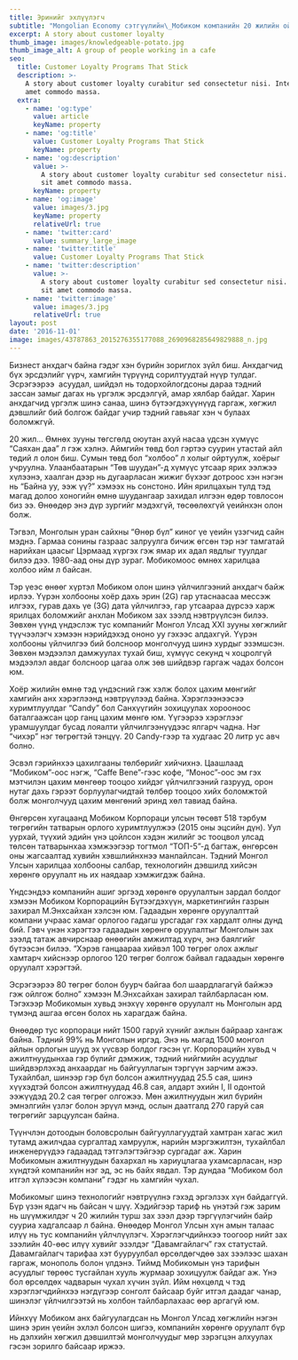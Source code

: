 ```yaml
---
title: Эринийг эхлүүлэгч
subtitle: "Mongolian Economy сэтгүүлийн\_Мобиком компанийн 20 жилийн ойд зориулсан тусгай дугаарт хэвлэгдсан нийтлэл"
excerpt: A story about customer loyalty
thumb_image: images/knowledgeable-potato.jpg
thumb_image_alt: A group of people working in a cafe
seo:
  title: Customer Loyalty Programs That Stick
  description: >-
    A story about customer loyalty curabitur sed consectetur nisi. Integer sit
    amet commodo massa.
  extra:
    - name: 'og:type'
      value: article
      keyName: property
    - name: 'og:title'
      value: Customer Loyalty Programs That Stick
      keyName: property
    - name: 'og:description'
      value: >-
        A story about customer loyalty curabitur sed consectetur nisi. Integer
        sit amet commodo massa.
      keyName: property
    - name: 'og:image'
      value: images/3.jpg
      keyName: property
      relativeUrl: true
    - name: 'twitter:card'
      value: summary_large_image
    - name: 'twitter:title'
      value: Customer Loyalty Programs That Stick
    - name: 'twitter:description'
      value: >-
        A story about customer loyalty curabitur sed consectetur nisi. Integer
        sit amet commodo massa.
    - name: 'twitter:image'
      value: images/3.jpg
      relativeUrl: true
layout: post
date: '2016-11-01'
image: images/43787863_2015276355177088_2690968285649829888_n.jpg
---
```

Бизнест анхдагч байна гэдэг хэн бүрийн зориглох зүйл биш. Анхдагчид бүх эрсдэлийг үүрч, хамгийн түрүүнд сорилтуудтай нүүр тулдаг. Эсрэгээрээ  асуудал, шийдэл нь тодорхойлогдсоны дараа тэдний зассан замыг дагах нь үргэлж эрсдэлгүй, амар хялбар байдаг. Харин анхдагчид үргэлж шинэ санаа, шинэ бүтээгдэхүүнүүд гаргаж, хөгжил дэвшлийг бий болгож байдаг учир тэдний гавьяаг хэн ч булаах
боломжгүй.  

20 жил... Өмнөх зууны төгсгөлд оюутан ахуй насаа үдсэн хүмүүс “Саяхан даа” л гэж хэлнэ. Аймгийн төвд бол гэртээ суурин утастай айл
төдий л олон биш. Сумын төвд бол “холбоо” л холыг ойртуулж, хоёрыг учруулна. Улаанбаатарын “Төв шуудан”-д хүмүүс утсаар ярих ээлжээ хүлээнэ, хаалган дээр нь дугаарласан жижиг бүхээг дотроос хэн нэгэн нь “Байна уу, ээж үү?” хэмээх нь сонстоно. Ийн ярилцахын тулд тэд магад долоо хоногийн өмнө шуудангаар захидал илгээн өдөр товлосон биз ээ. Өнөөдөр энэ дүр зургийг мэдэхгүй, төсөөлөхгүй үеийнхэн олон болж. 

Тэгвэл, Монголын уран сайхны “Өнөр бүл” киног үе үеийн үзэгчид сайн мэднэ. Гармаа сонины газраас залруулга бичиж өгсөн тэр нэг тамгатай нарийхан цаасыг Цэрмаад хүргэх гэж ямар их адал явдлыг туулдаг билээ дээ. 1980-аад оны дүр зураг. Мобикомоос өмнөх харилцаа холбоо ийм л байсан. 

Тэр үеэс өнөөг хүртэл Мобиком олон шинэ үйлчилгээний анхдагч байж ирлээ. Үүрэн холбооны хоёр дахь эрин (2G) гар утаснаасаа мессэж илгээх, гурав дахь үе (3G) дата үйлчилгээ, гар утсаараа дүрсээ харж ярилцах боломжийг анхлан Мобиком зах зээлд нэвтрүүлсэн билээ. Зөвхөн үүнд үндэслэж тус компанийг Монгол Улсад XXI зууны хөгжлийг түүчээлэгч хэмээн нэрийдэхэд ононо уу гэхээс алдахгүй. Үүрэн холбооны үйлчилгээ бий болсноор монголчууд шинэ хурдыг эзэмшсэн. Зөвхөн мэдээлэл дамжуулах тухай биш, хүмүүс секунд ч хоцролгүй мэдээлэл авдаг болсноор цагаа олж зөв шийдвэр гаргаж чадах болсон юм. 

Хоёр жилийн өмнө тэд үндэсний гэж хэлж болох цахим мөнгийг хамгийн анх хэрэглээнд нэвтрүүлээд байна. Хэрэглээнээсээ хуримтлуулдаг “Candy” бол Санхүүгийн зохицуулах хорооноос баталгаажсан цор ганц цахим мөнгө юм. Үүгээрээ хэрэглээг урамшуулдаг бусад лояалти үйлчилгээнүүдээс ялгарч чадна. Нэг “чихэр” нэг төгрөгтэй тэнцүү. 20 Саndy-гээр та худгаас 20 литр ус авч болно. 

Эсвэл гэрийнхээ цахилгааны төлбөрийг хийчихнэ. Цаашлаад “Мобиком”-оос нэгж, “Caffe Bene”-гээс кофе, “Монос”-оос эм гэх мэтчилэн цахим мөнгөөр тооцоо хийдэг үйлчилгээний газрууд, орон нутаг дахь гэрээт борлуулагчидтай төлбөр тооцоо хийх боломжтой болж монголчууд цахим мөнгөний эринд хөл тавиад байна.

Өнгөрсөн хугацаанд Мобиком Корпораци улсын төсөвт 518 тэрбум төгрөгийн татварын орлого хуримтлуулжээ (2015 оны эцсийн дүн). Уул уурхай, түүхий эдийн үнэ цойлсон хэдэн жилийг эс тооцвол улсад төлсөн татварынхаа хэмжээгээр тогтмол “ТОП-5”-д багтаж, өнгөрсөн оны жагсаалтад хувийн хэвшлийнхнээ манлайлсан. Тэдний Монгол Улсын харилцаа холбооны салбар, технологийн дэвшилд хийсэн хөрөнгө оруулалт нь их наядаар хэмжигдэж байна.

Үндсэндээ компанийн ашиг эргээд хөрөнгө оруулалтын зардал болдог хэмээн Мобиком Корпорацийн Бүтээгдэхүүн, маркетингийн газрын захирал М.Энхсайхан хэлсэн юм. Гадаадын хөрөнгө оруулалттай компани учраас хамаг орлогоо гадагш урсгадаг гэх хардалт олны дунд бий. Гэвч үнэн хэрэгтээ гадаадын хөрөнгө оруулалтыг Монголын зах зээлд татаж авчирснаар өнөөгийн амжилтад хүрч, энэ баялгийг бүтээсэн билээ. “Хэрэв ганцаараа хийвэл 100 төгрөг олох ажлыг хамтарч хийснээр орлогоо 120 төгрөг болгож байвал гадаадын хөрөнгө оруулалт хэрэгтэй.

Эсрэгээрээ 80 төгрөг болон буурч байгаа бол шаардлагагүй байжээ гэж ойлгож болно” хэмээн М.Энхсайхан захирал тайлбарласан юм. Тэгэхээр Мобикомын хувьд энэхүү хөрөнгө оруулалт нь Монголын ард түмэнд ашгаа өгсөн болох нь харагдаж байна. 

Өнөөдөр тус корпораци нийт 1500 гаруй хүнийг ажлын байраар хангаж байна. Тэдний 99% нь Монголын иргэд. Энэ нь магад 1500 монгол
айлын орлогын шууд эх үүсвэр болдог гэсэн үг. Корпорацийн хувьд ч ажилтнуудынхаа гэр бүлийг дэмжиж, тэдний нийгмийн асуудлыг шийдвэрлэхэд анхаардаг нь байгууллагын тэргүүн зарчим ажээ. Тухайлбал, шинээр гэр бүл болсон ажилтнуудад 25.5 сая, шинэ хүүхэдтэй болсон ажилтнуудад 46.8 сая, алдарт эхийн I, II одонтой ээжүүдэд 20.2 сая төгрөг олгожээ. Мөн ажилтнуудын жил бүрийн эмнэлгийн үзлэг болон эрүүл мэнд, ослын даатгалд 270 гаруй сая төгрөгийг зарцуулсан байна. 

Түүнчлэн дотоодын боловсролын байгууллагуудтай хамтран хагас жил тутамд ажилчдаа сургалтад хамруулж, нарийн мэргэжилтэн, тухайлбал
инженерүүдээ гадаадад тэтгэлэгтэйгээр сургадаг аж. Харин Мобикомын ажилтнуудын бахархал нь хариуцлагаа ухамсарласан, нэр хүндтэй компанийн нэг эд, эс нь байх явдал. Тэр дундаа “Мобиком бол итгэл хүлээсэн компани” гэдэг нь хамгийн чухал. 

Мобикомыг шинэ технологийг нэвтрүүлнэ гэхэд эргэлзэх хүн байдаггүй. Бүр үзэн ядагч нь байсан ч шүү. Хэдийгээр тариф нь үнэтэй гэж зарим нь шүүмжилдэг ч 20 жилийн турш зах зээл дээр тэргүүлэгчийн байр сууриа хадгалсаар л байна. Өнөөдөр Монгол Улсын хүн амын талаас илүү нь тус компанийн үйлчлүүлэгч. Хэрэглэгчдийнхээ тоогоор нийт зах зээлийн 40-өөс илүү хувийг эзэлдэг “Давамгайлагч” гэх статустай. Давамгайлагч тарифаа хэт бууруулбал өрсөлдөгчдөө зах зээлээс шахан гаргаж, монополь болон үлдэнэ. Тиймд Мобикомын үнэ тарифын асуудлыг төрөөс тусгайлан хууль журмаар зохицуулж байдаг аж. Үнэ бол өрсөлдөх чадварын чухал хүчин зүйл. Ийм нөхцөлд ч тэд хэрэглэгчдийнхээ нэгдүгээр сонголт байсаар буйг итгэл даадаг чанар, шинэлэг үйлчилгээтэй нь холбон тайлбарлахаас өөр аргагүй
юм. 

Ийнхүү Мобиком анх байгуулагдсан нь Монгол Улсад хөгжлийн нэгэн шинэ эрин үеийн эхлэл болсон шигээ, компанийн хөрөнгө оруулалт бүр нь
дэлхийн хөгжил дэвшилтэй монголчуудыг мөр зэрэгцэн алхуулах гэсэн зорилго байсаар иржээ.
